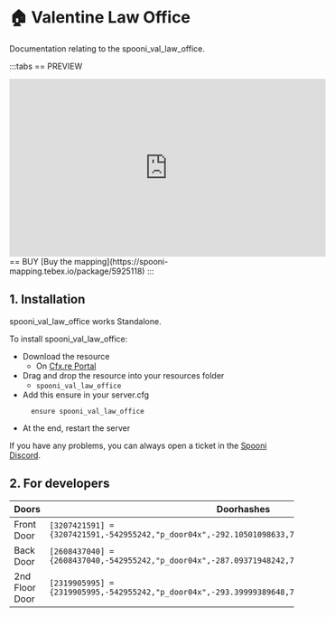 # 🏠 Valentine Law Office
Documentation relating to the spooni_val_law_office.

:::tabs
== PREVIEW
<iframe width="560" height="315" src="https://www.youtube.com/embed/DmZgg8LVUko" frameborder="0" allow="accelerometer; autoplay; clipboard-write; encrypted-media; gyroscope; picture-in-picture; web-share" allowfullscreen></iframe>
== BUY
[Buy the mapping](https://spooni-mapping.tebex.io/package/5925118)
:::

## 1. Installation
spooni_val_law_office works Standalone.  

To install spooni_val_law_office:
- Download the resource
  - On [Cfx.re Portal](https://portal.cfx.re/)
- Drag and drop the resource into your resources folder
  - `spooni_val_law_office`
- Add this ensure in your server.cfg
  ```
    ensure spooni_val_law_office
  ```
- At the end, restart the server

If you have any problems, you can always open a ticket in the [Spooni Discord](https://discord.gg/spooni).

## 2. For developers
| Doors                     | Doorhashes
|---------------------------|----------------------------------------------------------------------------------|
| Front Door                | `[3207421591] = {3207421591,-542955242,"p_door04x",-292.10501098633,783.47497558594,118.279296875}`
| Back Door                 | `[2608437040] = {2608437040,-542955242,"p_door04x",-287.09371948242,773.34143066406,118.29208374023}`
| 2nd Floor Door            | `[2319905995] = {2319905995,-542955242,"p_door04x",-293.39999389648,773.39898681641,121.49160766602}`